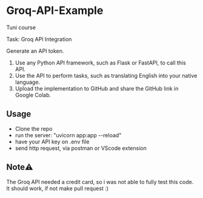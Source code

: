 # Groq-API-Example
Tuni course

Task: Groq API Integration 

Generate an API token. 
1. Use any Python API framework, such as Flask or FastAPI, to call this API. 
2. Use the API to perform tasks, such as translating English into your native 
language. 
3. Upload the implementation to GitHub and share the GitHub link in Google Colab. 


## Usage
- Clone the repo
- run the server: "uvicorn app:app --reload"
- have your API key on .env file
- send http request, via postman or VScode extension

## Note⚠️
The Groq API needed a credit card, so i was not able to fully test this code. It should work, if not make pull request :)
